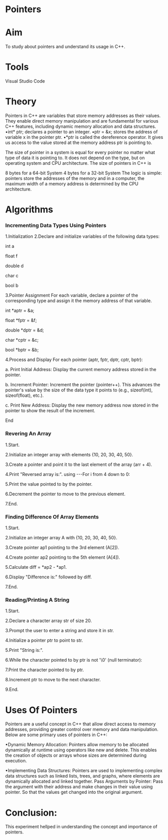 # Pointers

# Aim
To study about pointers and understand its usage in C++.

# Tools
Visual Studio Code

# Theory
Pointers in C++ are variables that store memory addresses as their values. They enable direct memory manipulation and are fundamental for various C++ features, including dynamic memory allocation and data structures. •int* ptr; declares a pointer to an integer. •ptr = &x; stores the address of variable x in the pointer ptr. •*ptr is called the dereference operator. It gives us access to the value stored at the memory address ptr is pointing to.

The size of pointer in a system is equal for every pointer no matter what type of data it is pointing to. It does not depend on the type, but on operating system and CPU architecture. The size of pointers in C++ is

8 bytes for a 64-bit System 4 bytes for a 32-bit System The logic is simple: pointers store the addresses of the memory and in a computer, the maximum width of a memory address is determined by the CPU architecture.
# Algorithms
### Incrementing Data Types Using Pointers
1.Initialization
2.Declare and initialize variables of the following data types:

int a

float f

double d

char c

bool b

3.Pointer Assignment
For each variable, declare a pointer of the corresponding type and assign it the memory address of that variable.

int *aptr = &a;

float *fptr = &f;

double *dptr = &d;

char *cptr = &c;

bool *bptr = &b;

4.Process and Display
For each pointer (aptr, fptr, dptr, cptr, bptr):

a. Print Initial Address: Display the current memory address stored in the pointer.

b. Increment Pointer: Increment the pointer (pointer++). This advances the pointer's value by the size of the data type it points to (e.g., sizeof(int), sizeof(float), etc.).

c. Print New Address: Display the new memory address now stored in the pointer to show the result of the increment.

End
### Revering An Array
1.Start.

2.Initialize an integer array with elements {10, 20, 30, 40, 50}.

3.Create a pointer and point it to the last element of the array (arr + 4).

4.Print "Reversed array is:". using ---For i from 4 down to 0:

5.Print the value pointed to by the pointer.

6.Decrement the pointer to move to the previous element.

7.End.

### Finding Difference Of Array Elements
1.Start.

2.Initialize an integer array A with {10, 20, 30, 40, 50}.

3.Create pointer ap1 pointing to the 3rd element (A[2]).

4.Create pointer ap2 pointing to the 5th element (A[4]).

5.Calculate diff = *ap2 - *ap1.

6.Display "Difference is:" followed by diff.

7.End.

### Reading/Printing A String
1.Start.

2.Declare a character array str of size 20.

3.Prompt the user to enter a string and store it in str.

4.Initialize a pointer ptr to point to str.

5.Print "String is:".

6.While the character pointed to by ptr is not '\0' (null terminator):

7.Print the character pointed to by ptr.

8.Increment ptr to move to the next character.

9.End.
# Uses Of Pointers
Pointers are a useful concept in C++ that allow direct access to memory addresses, providing greater control over memory and data manipulation. Below are some primary uses of pointers in C++:

•Dynamic Memory Allocation: Pointers allow memory to be allocated dynamically at runtime using operators like new and delete. This enables the creation of objects or arrays whose sizes are determined during execution.

•Implementing Data Structures: Pointers are used to implementing complex data structures such as linked lists, trees, and graphs, where elements are dynamically allocated and linked together. Pass Arguments by Pointer: Pass the argument with their address and make changes in their value using pointer. So that the values get changed into the original argument.
# Conclusion:
This experiment hellped in understanding the concept and importance of pointers.
